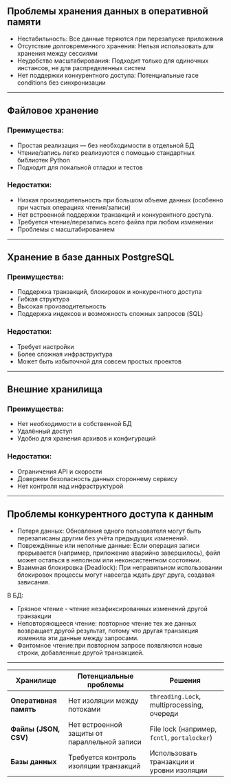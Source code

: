## Проблемы хранения данных в оперативной памяти

- Нестабильность: Все данные теряются при перезапуске приложения
- Отсутствие долговременного хранения: Нельзя использовать для хранения между сессиями
- Неудобство масштабирования: Подходит только для одиночных инстансов, не для распределенных систем
- Нет поддержки конкурентного доступа: Потенциальные race conditions без синхронизации

---

## Файловое хранение

### Преимущества:
- Простая реализация — без необходимости в отдельной БД
- Чтение/запись легко реализуются с помощью стандартных библиотек Python
- Подходит для локальной отладки и тестов

### Недостатки:
- Низкая производительность при большом объеме данных (особенно при частых операциях чтения/записи)
- Нет встроенной поддержки транзакций и конкурентного доступа.
- Требуется чтение/перезапись всего файла при любом изменении
- Проблемы с масштабированием

---

## Хранение в базе данных PostgreSQL

### Преимущества:
- Поддержка транзакций, блокировок и конкурентного доступа
- Гибкая структура 
- Высокая производительность
- Поддержка индексов и возможность сложных запросов (SQL)

### Недостатки:
- Требует настройки
- Более сложная инфраструктура
- Может быть избыточной для совсем простых проектов

---

## Внешние хранилища

### Преимущества:
- Нет необходимости в собственной БД
- Удалённый доступ
- Удобно для хранения архивов и конфигураций

### Недостатки:
- Ограничения API и скорости
- Доверяем безопасность данных стороннему сервису
- Нет контроля над инфраструктурой

---


## Проблемы конкурентного доступа к данным

- Потеря данных: Обновления одного пользователя могут быть перезаписаны другим без учёта предыдущих изменений.
- Повреждённые или неполные данные: Если операция записи прерывается (например, приложение аварийно завершилось), файл может остаться в неполном или неконсистентном состоянии.
- Взаимная блокировка (Deadlock): При неправильном использовании блокировок процессы могут навсегда ждать друг друга, создавая зависания.

В БД:
- Грязное чтение - чтение незафиксированных изменений другой транзакции
- Неповторяющееся чтение: повторное чтение тех же данных возвращает другой результат, потому что другая транзакция изменила эти данные между запросами.
- Фантомное чтение:при повторном запросе появляются новые строки, добавленные другой транзакцией.
---

| Хранилище          | Потенциальные проблемы                   | Решения                                      |
|--------------------|-------------------------------------------|----------------------------------------------|
| **Оперативная память** | Нет изоляции между потоками               | `threading.Lock`, multiprocessing, очереди   |
| **Файлы (JSON, CSV)** | Нет встроенной защиты от параллельной записи | File lock (например, `fcntl`, `portalocker`) |
| **Базы данных**     | Требуется контроль изоляции транзакций    | Использовать транзакции и уровни изоляции    |
